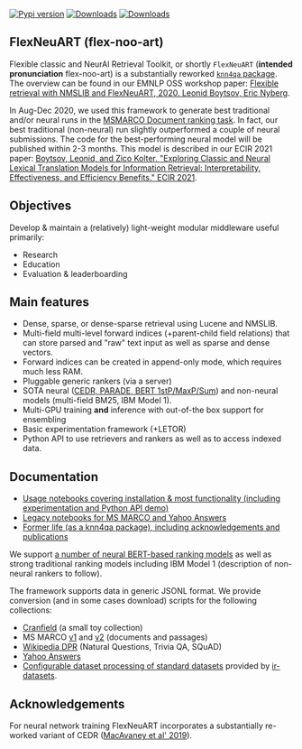 [![Pypi version](https://img.shields.io/pypi/v/flexneuart.svg)](http://pypi.python.org/pypi/flexneuart)
[![Downloads](https://pepy.tech/badge/flexneuart)](https://pepy.tech/project/flexneuart)
[![Downloads](https://pepy.tech/badge/flexneuart/month)](https://pepy.tech/project/flexneuart)

## FlexNeuART (flex-noo-art)
Flexible classic and NeurAl Retrieval Toolkit, or shortly `FlexNeuART` (**intended pronunciation** flex-noo-art) 
is a substantially reworked [`knn4qa` package](knn4qa.md).  The overview can be found in our EMNLP OSS workshop paper: 
[Flexible retrieval with NMSLIB and FlexNeuART, 2020. Leonid Boytsov, Eric Nyberg](https://arxiv.org/abs/2010.14848).

In Aug-Dec 2020, we used this framework to generate best traditional and/or neural runs 
in the [MSMARCO Document ranking task](https://microsoft.github.io/msmarco/#docranking).
In fact, our best traditional (non-neural) run slightly outperformed a couple of neural submissions.
The code for the best-performing neural model will be published within 2-3 months. This model is described in our ECIR 2021 paper:
[Boytsov, Leonid, and Zico Kolter. "Exploring Classic and Neural Lexical Translation Models for Information Retrieval: Interpretability, Effectiveness, and Efficiency Benefits." ECIR 2021](https://arxiv.org/abs/2102.06815).

## Objectives

Develop & maintain a (relatively) light-weight modular middleware useful primarily: 
* Research
* Education
* Evaluation & leaderboarding

## Main features

* Dense, sparse, or dense-sparse retrieval using Lucene and NMSLIB.
* Multi-field multi-level forward indices (+parent-child field relations) that can store 
  parsed and "raw" text input as well as sparse and dense vectors.
* Forward indices can be created in append-only mode, which requires much less RAM.
* Pluggable generic rankers (via a server)
* SOTA neural ([CEDR, PARADE, BERT 1stP/MaxP/Sum](flexneuart/models/README.md)) and non-neural models (multi-field BM25, IBM Model 1).
* Multi-GPU training **and** inference with out-of-the box support for ensembling
* Basic experimentation framework (+LETOR)
* Python API to use retrievers and rankers as well as to access indexed data.


## Documentation

* [Usage notebooks covering installation & most functionality (including experimentation and Python API demo)](demo/README.md)
* [Legacy notebooks for MS MARCO and Yahoo Answers](legacy_docs/README.md)
* [Former life (as a knn4qa package), including acknowledgements and publications](knn4qa.md)

We support [a number of neural BERT-based ranking models](flexneuart/models/README.md) as well as strong traditional
ranking models including IBM Model 1 (description of non-neural rankers to follow).

The framework supports data in generic JSONL format. We provide conversion (and in some cases download) scripts for the following collections:
* [Cranfield](scripts/data_convert/cranfield/README.md) (a small toy collection)
* MS MARCO [v1](scripts/data_convert/msmarco) and [v2](scripts/data_convert/msmarco_v2) (documents and passages)
* [Wikipedia DPR](scripts/data_convert/wikipedia_dpr/README.md) (Natural Questions, Trivia QA, SQuAD)
* [Yahoo Answers](/scripts/data_convert/yahoo_answers)
* [Configurable dataset processing of standard datasets](/scripts/data_convert/ir_datasets/README.md) provided by [ir-datasets](https://ir-datasets.com/).


## Acknowledgements

For neural network training FlexNeuART incorporates
a substantially re-worked variant of CEDR ([MacAvaney et al' 2019](https://github.com/Georgetown-IR-Lab/cedr)).



